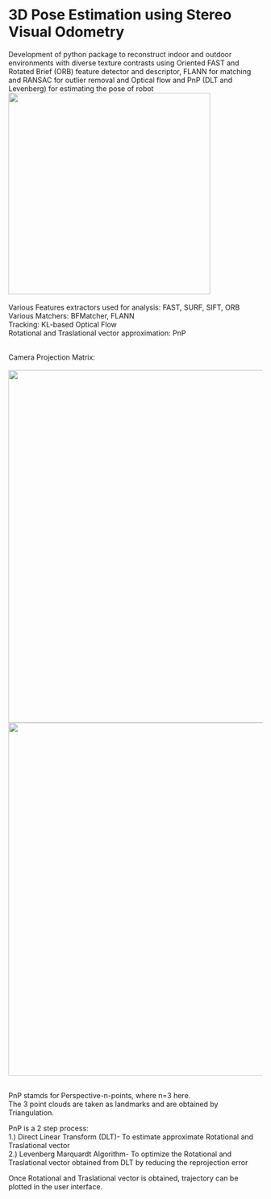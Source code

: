 # 3D Pose Estimation using Stereo Visual Odometry 

Development of python package to reconstruct indoor and outdoor environments with diverse texture contrasts using Oriented FAST and Rotated Brief (ORB) feature detector and descriptor, FLANN for matching and RANSAC for outlier removal and Optical flow and PnP (DLT and Levenberg) for estimating the pose of robot<br>
<img src="https://github.com/jerriebright/VISUAL-ODOMETRY/blob/main/imgs/map.png" width="400" height="400" align="center"/><br><br>
Various Features extractors used for analysis: FAST, SURF, SIFT, ORB<br>
Various Matchers: BFMatcher, FLANN<br>
Tracking: KL-based Optical Flow<br>
Rotational and Traslational vector approximation: PnP<br><br>

Camera Projection Matrix:<br><br>
<img src="https://github.com/jerriebright/VISUAL-ODOMETRY/blob/main/imgs/projection.jpg" width="700"/><br>
<img src="https://github.com/jerriebright/VISUAL-ODOMETRY/blob/main/imgs/projection_expanded.jpg" width="700"/><br><br>

PnP stamds for Perspective-n-points, where n=3 here.<br>
The 3 point clouds are taken as landmarks and are obtained by Triangulation. <br>

PnP is a 2 step process:<br>
1.) Direct Linear Transform (DLT)- To estimate approximate Rotational and Traslational vector<br>
2.) Levenberg Marquardt Algorithm- To optimize the Rotational and Traslational vector obtained from DLT by reducing the reprojection error<br>

Once Rotational and Traslational vector is obtained, trajectory can be plotted in the user interface. 

